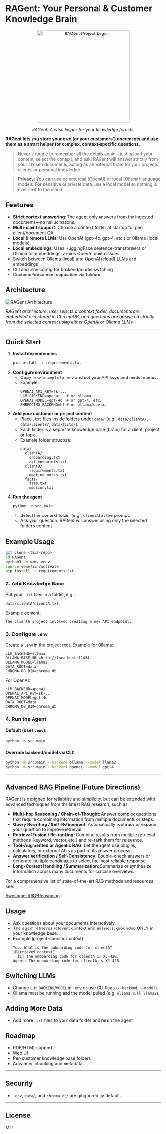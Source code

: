 # RAGent: Your Personal & Customer Knowledge Brain

<p align="center">
  <img src="assets/ragent_project.png" alt="RAGent Project Logo" width="300"/>
</p>

<p align="center"><i>RAGent: A wise helper for your knowledge forests.</i></p>

**RAGent lets you store your own (or your customers') documents and use them as a smart helper for complex, context-specific questions.**

> Never struggle to remember all the details again—just upload your content, select the context, and ask! RAGent will answer strictly from your chosen documents, acting as an external brain for your projects, clients, or personal knowledge.

> **Privacy:** You can use commercial (OpenAI) or local (Ollama) language models. For sensitive or private data, use a local model so nothing is ever sent to the cloud.

## Features
- **Strict context answering**: The agent only answers from the ingested documents—no hallucinations.
- **Multi-client support**: Choose a context folder at startup for per-client/document QA.
- **Local & remote LLMs**: Use OpenAI (gpt-4o, gpt-4, etc.) or Ollama (local models).
- **Local embeddings**: Uses HuggingFace sentence-transformers or Ollama for embeddings; avoids OpenAI quota issues.
- Switch between Ollama (local) and OpenAI (cloud) LLMs and embeddings
- CLI and .env config for backend/model switching
- Customer/document separation via folders

## Architecture

![RAGent Architecture](assets/architecture.png)

*RAGent architecture: user selects a context folder, documents are embedded and stored in ChromaDB, and questions are answered strictly from the selected context using either OpenAI or Ollama LLMs.*

---

## Quick Start
1. **Install dependencies**
   ```sh
   pip install -r requirements.txt
   ```
2. **Configure environment**
   - Copy `.env.example` to `.env` and set your API keys and model names.
   - Example:
     ```
     OPENAI_API_KEY=sk-...
     LLM_BACKEND=openai   # or ollama
     OPENAI_MODEL=gpt-4o  # or gpt-4, etc.
     EMBEDDING_BACKEND=hf # or ollama/openai
     ```
3. **Add your customer or project content**
   - Place `.txt` files inside folders under `data/` (e.g., `data/clientA/`, `data/clientB/`, `data/facts/`).
   - Each folder is a separate knowledge base (brain) for a client, project, or topic.
   - Example folder structure:
     ```
     data/
       clientA/
         onboarding.txt
         api_endpoints.txt
       clientB/
         requirements.txt
         meeting_notes.txt
       facts/
         team.txt
         mission.txt
     ```
4. **Run the agent**
   ```sh
   python -m src.main
   ```
   - Select the context folder (e.g., `clientA`) at the prompt.
   - Ask your question. RAGent will answer using only the selected folder’s content.

## Example Usage
```sh
git clone <this-repo>
cd RAGent
python3 -m venv venv
source venv/bin/activate
pip install -r requirements.txt
```

### 2. Add Knowledge Base
Put your `.txt` files in a folder, e.g.:
```
data/clientA/clientA.txt
```
Example content:
```
The clientA project involves creating a new API endpoint.
```

### 3. Configure `.env`
Create a `.env` in the project root. Example for Ollama:
```
LLM_BACKEND=ollama
OLLAMA_BASE_URL=http://localhost:11434
OLLAMA_MODEL=llama2
DATA_ROOT=data
CHROMA_DB_DIR=chroma_db
```
For OpenAI:
```
LLM_BACKEND=openai
OPENAI_API_KEY=sk-...
OPENAI_MODEL=gpt-4o
DATA_ROOT=data
CHROMA_DB_DIR=chroma_db
```

### 4. Run the Agent

#### Default (uses `.env`):
```sh
python -m src.main
```

#### Override backend/model via CLI:
```sh
python -m src.main --backend ollama --model llama2
python -m src.main --backend openai --model gpt-4
```

---

## Advanced RAG Pipeline (Future Directions)

RAGent is designed for reliability and simplicity, but can be extended with advanced techniques from the latest RAG research, such as:

- **Multi-hop Reasoning / Chain-of-Thought**: Answer complex questions that require combining information from multiple documents or steps.
- **Query Rewriting / Self-Refinement**: Automatically rephrase or expand your question to improve retrieval.
- **Retrieval Fusion / Re-ranking**: Combine results from multiple retrieval methods (keyword, vector, etc.) and re-rank them for relevance.
- **Tool-Augmented or Agentic RAG**: Let the agent use plugins, calculators, or external APIs as part of its answer process.
- **Answer Verification / Self-Consistency**: Double-check answers or generate multiple candidates to select the most reliable response.
- **Long-Context Handling / Summarization**: Summarize or synthesize information across many documents for concise overviews.

For a comprehensive list of state-of-the-art RAG methods and resources, see:

[Awesome-RAG-Reasoning](https://github.com/DavidZWZ/Awesome-RAG-Reasoning)

## Usage
- Ask questions about your documents interactively.
- The agent retrieves relevant context and answers, grounded ONLY in your knowledge base.
- Example (project-specific context):
  ```
  You: What is the onboarding code for clientA?
  [Retrieved context]:
    [1] The onboarding code for clientA is XJ-42B.
  Agent: The onboarding code for clientA is XJ-42B.
  ```

## Switching LLMs
- Change `LLM_BACKEND`/`MODEL` in `.env` or use CLI flags (`--backend`, `--model`).
- Ollama must be running and the model pulled (e.g. `ollama pull llama2`).

## Adding More Data
- Add more `.txt` files to your data folder and rerun the agent.

## Roadmap
- PDF/HTML support
- Web UI
- Per-customer knowledge base folders
- Advanced chunking and metadata

---

## Security
- `.env`, `data/`, and `chroma_db/` are gitignored by default.

---

## License
MIT